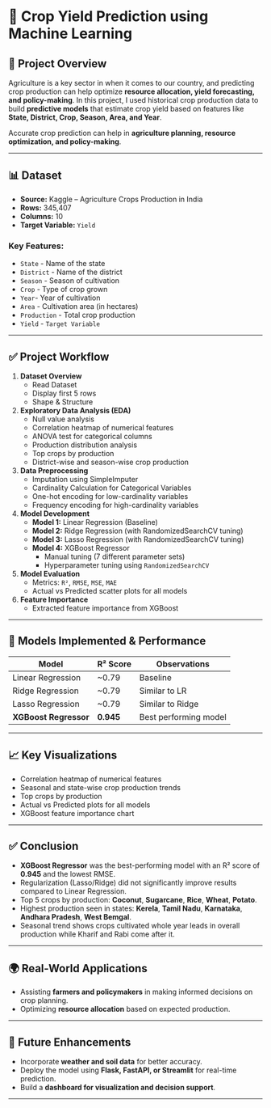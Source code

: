 # 🌾 Crop Yield Prediction using Machine Learning

## 📌 Project Overview
Agriculture is a key sector in when it comes to our country, and predicting crop production can help optimize **resource allocation, yield forecasting, and policy-making**. In this project, I used historical crop production data to build **predictive models** that estimate crop yield based on features like **State, District, Crop, Season, Area, and Year**.

Accurate crop prediction can help in **agriculture planning, resource optimization, and policy-making**.

---

## 📊 Dataset
- **Source:** Kaggle – Agriculture Crops Production in India  
- **Rows:** 345,407  
- **Columns:** 10  
- **Target Variable:** `Yield`

### Key Features:
- `State` - Name of the state
- `District` - Name of the district
- `Season` - Season of cultivation
- `Crop` - Type of crop grown
- `Year`- Year of cultivation
- `Area` - Cultivation area (in hectares)
- `Production` - Total crop production 
- `Yield` - `Target Variable`
---

## ✅ Project Workflow
1. **Dataset Overview**
   - Read Dataset
   - Display first 5 rows
   - Shape & Structure
2. **Exploratory Data Analysis (EDA)**
   - Null value analysis
   - Correlation heatmap of numerical features
   - ANOVA test for categorical columns
   - Production distribution analysis
   - Top crops by production
   - District-wise and season-wise crop production
3. **Data Preprocessing**
   - Imputation using SimpleImputer
   - Cardinality Calculation for Categorical Variables
   - One-hot encoding for low-cardinality variables
   - Frequency encoding for high-cardinality variables
4. **Model Development**
   - **Model 1:** Linear Regression (Baseline)
   - **Model 2:** Ridge Regression (with RandomizedSearchCV tuning)
   - **Model 3:** Lasso Regression (with RandomizedSearchCV tuning)
   - **Model 4:** XGBoost Regressor
     - Manual tuning (7 different parameter sets)
     - Hyperparameter tuning using `RandomizedSearchCV`
5. **Model Evaluation**
   - Metrics: `R²`, `RMSE`, `MSE`, `MAE`
   - Actual vs Predicted scatter plots for all models
6. **Feature Importance**
   - Extracted feature importance from XGBoost

---

## 🤖 Models Implemented & Performance
| Model                 | R² Score  | Observations |
|-----------------------|-----------|--------------|
| Linear Regression     | ~0.79    | Baseline |
| Ridge Regression      | ~0.79    | Similar to LR |
| Lasso Regression      | ~0.79    | Similar to Ridge |
| **XGBoost Regressor** | **0.945** | Best performing model |

---

## 📈 Key Visualizations
- Correlation heatmap of numerical features
- Seasonal and state-wise crop production trends
- Top crops by production
- Actual vs Predicted plots for all models
- XGBoost feature importance chart

---

## ✅ Conclusion
- **XGBoost Regressor** was the best-performing model with an R² score of **0.945** and the lowest RMSE.
- Regularization (Lasso/Ridge) did not significantly improve results compared to Linear Regression.
- Top 5 crops by production: **Coconut**, **Sugarcane**, **Rice**, **Wheat**, **Potato**.
- Highest production seen in states: **Kerela**, **Tamil Nadu**, **Karnataka**, **Andhara Pradesh**, **West Bemgal**.
-  Seasonal trend shows crops cultivated whole year leads in overall production while Kharif and Rabi come after it.


---

## 🌍 Real-World Applications
- Assisting **farmers and policymakers** in making informed decisions on crop planning.
- Optimizing **resource allocation** based on expected production.

---

## 🚀 Future Enhancements
- Incorporate **weather and soil data** for better accuracy.
- Deploy the model using **Flask, FastAPI, or Streamlit** for real-time prediction.
- Build a **dashboard for visualization and decision support**.

---
